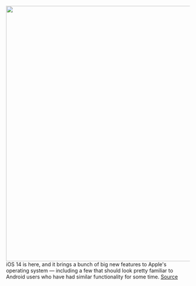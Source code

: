 <img src='https://cdn.vox-cdn.com/thumbor/kbzD1c8b3fvVKhJBvB2xOlib3eo=/0x0:2734x1512/1200x800/filters:focal(1149x538:1585x974)/cdn.vox-cdn.com/uploads/chorus_image/image/66972048/Screen_Shot_2020_06_23_at_2.04.18_PM.0.png' width='700px' /><br/>
iOS 14 is here, and it brings a bunch of big new features to Apple's operating system — including a few that should look pretty familiar to Android users who have had similar functionality for some time.
<a href='https://www.theverge.com/21299641/apple-ios-14-vs-android-11-features-beta-iphone-google'> Source <a/>